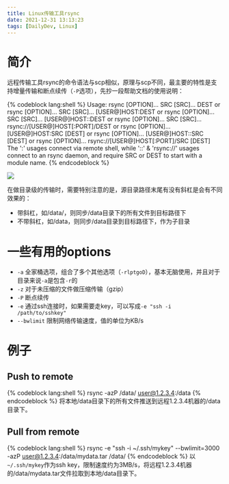 ```yaml
---
title: Linux传输工具rsync
date: 2021-12-31 13:13:23
tags: [DailyDev, Linux]
---
```


# 简介

远程传输工具rsync的命令语法与scp相似，原理与scp不同，最主要的特性是支持增量传输和断点续传（`-P`选项），先抄一段帮助文档的使用说明：

{% codeblock lang:shell %}
Usage: rsync [OPTION]... SRC [SRC]... DEST
  or   rsync [OPTION]... SRC [SRC]... [USER@]HOST:DEST
  or   rsync [OPTION]... SRC [SRC]... [USER@]HOST::DEST
  or   rsync [OPTION]... SRC [SRC]... rsync://[USER@]HOST[:PORT]/DEST
  or   rsync [OPTION]... [USER@]HOST:SRC [DEST]
  or   rsync [OPTION]... [USER@]HOST::SRC [DEST]
  or   rsync [OPTION]... rsync://[USER@]HOST[:PORT]/SRC [DEST]
The ':' usages connect via remote shell, while '::' & 'rsync://' usages connect
to an rsync daemon, and require SRC or DEST to start with a module name.
{% endcodeblock %}

![](rsync-logo.png)

在做目录级的传输时，需要特别注意的是，源目录路径末尾有没有斜杠是会有不同效果的：
- 带斜杠，如/data/，则同步/data目录下的所有文件到目标路径下
- 不带斜杠，如/data，则同步/data目录到目标路径下，作为子目录

# 一些有用的options
* `-a` 全家桶选项，组合了多个其他选项（`-rlptgoD`），基本无脑使用，并且对于目录来说`-a`是包含`-r`的
* `-z` 对于未压缩的文件做压缩传输（gzip）
* `-P` 断点续传
* `-e` 通过ssh连接时，如果需要走key，可以写成`-e "ssh -i /path/to/sshkey"`
* `--bwlimit` 限制网络传输速度，值的单位为KB/s

# 例子
## Push to remote
{% codeblock lang:shell %}
rsync -azP /data/ user@1.2.3.4:/data
{% endcodeblock %}
将本地/data目录下的所有文件推送到远程1.2.3.4机器的/data目录下。
## Pull from remote
{% codeblock lang:shell %}
rsync -e "ssh -i ~/.ssh/mykey" --bwlimit=3000 -azP user@1.2.3.4:/data/mydata.tar /data/
{% endcodeblock %}
以`~/.ssh/mykey`作为ssh key，限制速度约为3MB/s，将远程1.2.3.4机器的/data/mydata.tar文件拉取到本地/data目录下。
